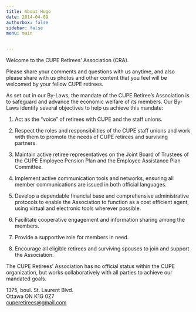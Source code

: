 ```yaml
---
title: About Hugo
date: 2014-04-09
authorbox: false
sidebar: false
menu: main


---
```





Welcome to the CUPE Retirees’ Association (CRA).

Please share your comments and questions with us anytime, and also please share with us photos and other content that you feel will be welcomed by your fellow CUPE retirees.

As set out in our By-Laws, the mandate of the CUPE Retiree’s Association is to safeguard and advance the economic welfare of its members. Our By-Laws identify several objectives to help us achieve this mandate:

1. Act as the “voice” of retirees with CUPE and the staff unions.

1. Respect the roles and responsibilities of the CUPE staff unions and work with them to promote the needs of CUPE retirees and surviving partners.

1. Maintain active retiree representatives on the Joint Board of Trustees of the CUPE Employee Pension Plan and the Employee Assistance Plan Committee.

1. Implement active communication tools and networks, ensuring all member communications are issued in both official languages.

1. Develop a dependable financial base and comprehensive administrative protocols to enable the Association to function as a cost efficient agent, using virtual and electronic tools wherever possible.

1. Facilitate cooperative engagement and information sharing among the members.

1. Provide a supportive role for members in need.

1. Encourage all eligible retirees and surviving spouses to join and support the Association.

The CUPE Retirees’ Association has no official status within the CUPE organization, but works collaboratively with all parties to achieve our mandated goals.

 
1375, boul. St. Laurent Blvd.  
Ottawa ON K1G 0Z7  
[cuperetirees@gmail.com](mailto:cuperetirees@gmail.com)
